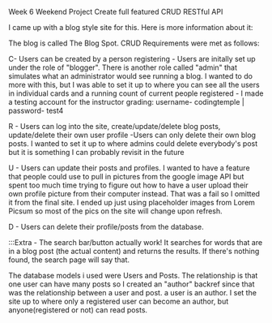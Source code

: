 Week 6 Weekend Project
Create full featured CRUD RESTful API

I came up with a blog style site for this. Here is more information about it:

The blog is called The Blog Spot.
CRUD Requirements were met as follows:

C- Users can be created by a person registering
    - Users are initally set up under the role of "blogger". There is another role called "admin" that simulates what an administrator would see running a blog.
        I wanted to do more with this, but I was able to set it up to where you can see all the users in individual cards and a running count of current people registered
    - I made a testing account for the instructor grading: username- codingtemple | password- test4

R - Users can log into the site, create/update/delete blog posts, update/delete their own user profile
    -Users can only delete their own blog posts. I wanted to set it up to where admins could delete everybody's post but it is something I can probably revisit in the future

U - Users can update their posts and profiles. I wanted to have a feature that people could use to pull in pictures from the google image API but spent too much time trying to figure 
    out how to have a user upload their own profile picture
    from their computer instead. That was a fail so I omitted it from the final site. I ended up just using placeholder images from Lorem Picsum so most of the pics on the
    site will change upon refresh.

D - Users can delete their profile/posts from the database.

:::Extra - The search bar/button actually work! It searches for words that are in a blog post (the actual content) and returns the results. If there's nothing found, the search
page will say that.

The database models i used were Users and Posts. The relationship is that one user can have many posts so I created an "author"
backref since that was the relationship between a user and post. a user is an author. 
I set the site up to where only a registered user can become an author, but anyone(registered or not) can read posts.

